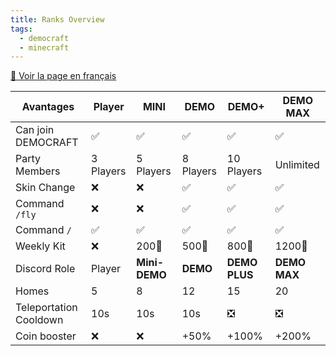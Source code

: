 ```yaml
---
title: Ranks Overview
tags:
  - democraft
  - minecraft
---
```


[🥐 Voir la page en français](./grades)


| Avantages              | Player    | MINI          | DEMO      | DEMO+         | DEMO MAX     |
| ---------------------- | --------- | ------------- | --------- | ------------- | ------------ |
| Can join DEMOCRAFT     | ✅         | ✅             | ✅         | ✅             | ✅            |
| Party Members          | 3 Players | 5 Players     | 8 Players | 10 Players    | Unlimited    |
| Skin Change            | ❌         | ❌             | ✅         | ✅             | ✅            |
| Command `/fly`         | ❌         | ❌             | ✅         | ✅             | ✅            |
| Command `/`            | ✅         | ✅             | ✅         | ✅             | ✅            |
| Weekly Kit             | ❌         | 200💎         | 500💎     | 800💎         | 1200💎       |
| Discord Role           | Player    | **Mini-DEMO** | **DEMO**  | **DEMO PLUS** | **DEMO MAX** |
| Homes                  | 5         | 8             | 12        | 15            | 20           |
| Teleportation Cooldown | 10s       | 10s           | 10s       | ❎             | ❎            |
| Coin booster           | ❌         | ❌             | +50%      | +100%         | +200%        |